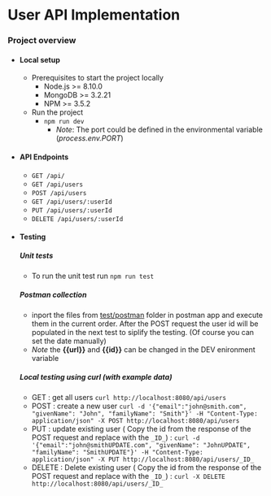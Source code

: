 # User API Implementation
### Project overview
- #### Local setup
    - Prerequisites to start the project locally
        - Node.js >= 8.10.0
        - MongoDB >= 3.2.21
        - NPM >= 3.5.2
    - Run the project
        - ``npm run dev``
            - _Note_: The port could be defined in the environmental variable (_process.env.PORT_)
- #### API Endpoints
    - ``GET /api/``
    - ``GET /api/users``
    - ``POST /api/users``
    - ``GET /api/users/:userId``
    - ``PUT /api/users/:userId``
    - ``DELETE /api/users/:userId``
- #### Testing
    ##### Unit tests
    - To run the unit test run 
    ``npm run test``
    ##### Postman collection
    - inport the files from [test/postman](https://github.com/jennypavlova/user-api/tree/master/tests/postman) folder in postman app and execute them in the current order. After the POST request the user id will be populated in the next test to siplify the testing. (Of course you can set the date manually)
    - _Note_ the **{{url}}** and **{{id}}** can be changed in the DEV enironment variable
    ##### Local testing using curl (with example data)
     - GET : get all users ``curl http://localhost:8080/api/users``
     - POST : create a new user
     ``curl -d '{"email":"john@smith.com", "givenName": "John", "familyName": "Smith"}' -H "Content-Type: application/json" -X POST http://localhost:8080/api/users ``
     - PUT : update existing user ( Copy the id from the response of the POST request and replace with the ``_ID_``) :
     ``curl -d '{"email":"john@smithUPDATE.com", "givenName": "JohnUPDATE", "familyName": "SmithUPDATE"}' -H "Content-Type: application/json" -X PUT http://localhost:8080/api/users/_ID_``
     - DELETE : Delete existing user ( Copy the id from the response of the POST request and replace with the ``_ID_``) :
     `` curl -X DELETE http://localhost:8080/api/users/_ID_ ``